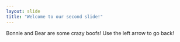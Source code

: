 ```yaml
---
layout: slide
title: "Welcome to our second slide!"
---
```

Bonnie and Bear are some crazy boofs!
Use the left arrow to go back!
